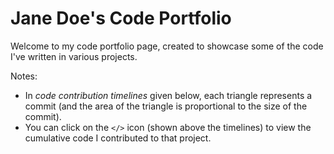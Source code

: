 # Jane Doe's Code Portfolio

Welcome to my code portfolio page, created to showcase some of the code I've written in various projects.

Notes:
* In _code contribution timelines_ given below, each triangle represents a commit (and the area of the triangle is proportional to the size of the commit).
* You can click on the `</>` icon (shown above the timelines) to view the cumulative code I contributed to that project.
